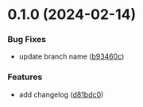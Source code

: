 # 0.1.0 (2024-02-14)


### Bug Fixes

*  update branch name ([b93460c](https://github.com/jahn8/greetings-ci/commit/b93460ca5f49e8a10080431ef7c171c5fb027271))


### Features

* add changelog ([d81bdc0](https://github.com/jahn8/greetings-ci/commit/d81bdc08fa87e5d5e252d6aa5feaeb8b0ec98bd5))



